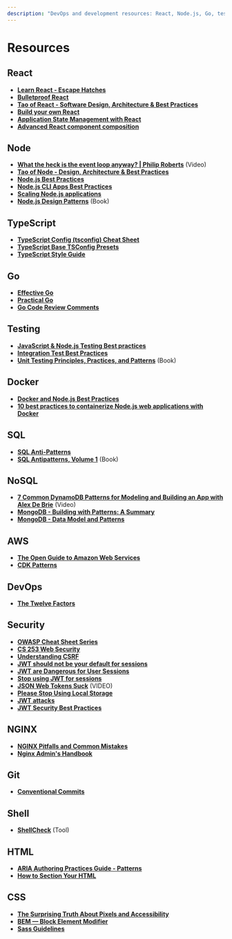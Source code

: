 ```yaml
---
description: "DevOps and development resources: React, Node.js, Go, testing, Docker, SQL, NoSQL, AWS, DevOps, security, NGINX, Git, shell scripting, HTML, CSS, TypeScript."
---
```


# Resources

## React

- **[Learn React - Escape Hatches](https://react.dev/learn/escape-hatches)**
- **[Bulletproof React](https://github.com/alan2207/bulletproof-react)**
- **[Tao of React - Software Design, Architecture & Best Practices](https://alexkondov.com/tao-of-react)**
- **[Build your own React](https://pomb.us/build-your-own-react)**
- **[Application State Management with React](https://kentcdodds.com/blog/application-state-management-with-react)**
- **[Advanced React component composition](https://frontendmastery.com/posts/advanced-react-component-composition-guide)**

## Node

- **[What the heck is the event loop anyway? | Philip Roberts](https://www.youtube.com/watch?v=8aGhZQkoFbQ)** (Video)
- **[Tao of Node - Design, Architecture & Best Practices](https://alexkondov.com/tao-of-node)**
- **[Node.js Best Practices](https://github.com/goldbergyoni/nodebestpractices)**
- **[Node.js CLI Apps Best Practices](https://github.com/lirantal/nodejs-cli-apps-best-practices)**
- **[Scaling Node.js applications](https://punits.dev/jargon-free-intros/scaling-nodejs-applications)**
- **[Node.js Design Patterns](https://www.nodejsdesignpatterns.com)** (Book)

## TypeScript

- **[TypeScript Config (tsconfig) Cheat Sheet](https://www.totaltypescript.com/tsconfig-cheat-sheet)**
- **[TypeScript Base TSConfig Presets](https://github.com/tsconfig/bases)**
- **[TypeScript Style Guide](https://mkosir.github.io/typescript-style-guide/)**

## Go

- **[Effective Go](https://go.dev/doc/effective_go)**
- **[Practical Go](https://dave.cheney.net/practical-go)**
- **[Go Code Review Comments](https://github.com/golang/go/wiki/CodeReviewComments#go-code-review-comments)**

## Testing

- **[JavaScript & Node.js Testing Best practices](https://github.com/goldbergyoni/javascript-testing-best-practices)**
- **[Integration Test Best Practices](https://github.com/testjavascript/nodejs-integration-tests-best-practices)**
- **[Unit Testing Principles, Practices, and Patterns](https://www.manning.com/books/unit-testing)** (Book)

## Docker

- **[Docker and Node.js Best Practices](https://github.com/nodejs/docker-node/blob/main/docs/BestPractices.md)**
- **[10 best practices to containerize Node.js web applications with Docker](https://snyk.io/blog/10-best-practices-to-containerize-nodejs-web-applications-with-docker)**

## SQL

- **[SQL Anti-Patterns](https://github.com/boralp/sql-anti-patterns)**
- **[SQL Antipatterns, Volume 1](https://pragprog.com/titles/bksap1/sql-antipatterns-volume-1)** (Book)

## NoSQL

- **[7 Common DynamoDB Patterns for Modeling and Building an App with Alex De Brie](https://www.youtube.com/watch?v=Q6-qWdsa8a4)** (Video)
- **[MongoDB - Building with Patterns: A Summary](https://www.mongodb.com/blog/post/building-with-patterns-a-summary)**
- **[MongoDB - Data Model and Patterns](https://www.mongodb.com/docs/manual/core/data-modeling-introduction)**

## AWS

- **[The Open Guide to Amazon Web Services](https://github.com/open-guides/og-aws)**
- **[CDK Patterns](https://cdkpatterns.com)**

## DevOps

- **[The Twelve Factors](https://12factor.net)**

## Security

- **[OWASP Cheat Sheet Series](https://cheatsheetseries.owasp.org/index.html)**
- **[CS 253 Web Security](https://www.youtube.com/playlist?list=PL1y1iaEtjSYiiSGVlL1cHsXN_kvJOOhu-)**
- **[Understanding CSRF](https://github.com/pillarjs/understanding-csrf)**
- **[JWT should not be your default for sessions](https://evertpot.com/jwt-is-a-bad-default)**
- **[JWT are Dangerous for User Sessions](https://redis.com/blog/json-web-tokens-jwt-are-dangerous-for-user-sessions)**
- **[Stop using JWT for sessions](http://cryto.net/~joepie91/blog/2016/06/13/stop-using-jwt-for-sessions)**
- **[JSON Web Tokens Suck](https://www.youtube.com/watch?v=pYeekwv3vC4)** (VIDEO)
- **[Please Stop Using Local Storage](https://www.rdegges.com/2018/please-stop-using-local-storage)**
- **[JWT attacks](https://portswigger.net/web-security/jwt)**
- **[JWT Security Best Practices](https://curity.io/resources/learn/jwt-best-practices)**

## NGINX

- **[NGINX Pitfalls and Common Mistakes](https://www.nginx.com/resources/wiki/start/topics/tutorials/config_pitfalls)**
- **[Nginx Admin's Handbook](https://github.com/trimstray/nginx-admins-handbook)**

## Git

- **[Conventional Commits](https://www.conventionalcommits.org)**

## Shell

- **[ShellCheck](https://github.com/koalaman/shellcheck)** (Tool)

## HTML

- **[ARIA Authoring Practices Guide - Patterns](https://www.w3.org/WAI/ARIA/apg/patterns)**
- **[How to Section Your HTML](https://css-tricks.com/how-to-section-your-html)**

## CSS

- **[The Surprising Truth About Pixels and Accessibility](https://www.joshwcomeau.com/css/surprising-truth-about-pixels-and-accessibility/)**
- **[BEM — Block Element Modifier](https://getbem.com)**
- **[Sass Guidelines](https://sass-guidelin.es)**
